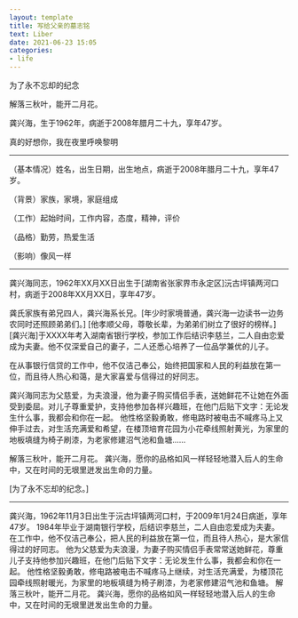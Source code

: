 ```yaml
---
layout: template
title: 写给父亲的墓志铭
text: Liber
date: 2021-06-23 15:05
categories:
- life
---
```


为了永不忘却的纪念

解落三秋叶，能开二月花。

龚兴海，生于1962年，病逝于2008年腊月二十九，享年47岁。

真的好想你，我在夜里呼唤黎明

---

（基本情况）姓名，出生日期，出生地点，病逝于2008年腊月二十九，享年47岁。

（背景）家族，家境，家庭组成

（工作）起始时间，工作内容，态度，精神，评价

（品格）勤劳，热爱生活

（影响）像风一样

---

龚兴海同志，1962年XX月XX日出生于[湖南省张家界市永定区]沅古坪镇两河口村，病逝于2008年XX月XX日，享年47岁。

龚氏家族有弟兄四人，龚兴海系长兄。[年少时家境普通，龚兴海一边读书一边务农同时还照顾弟弟们。] [他孝顺父母，尊敬长辈，为弟弟们树立了很好的榜样。]
[龚兴海]于XXXX年考入湖南省银行学校，参加工作后结识李慈兰，二人自由恋爱成为夫妻。他不仅深爱自己的妻子，二人还悉心培养了一位品学兼优的儿子。

在从事银行信贷的工作中，他不仅洁己奉公，始终把国家和人民的利益放在第一位，而且待人热心和蔼，是大家喜爱与信得过的好同志。

龚兴海同志为父慈爱，为夫浪漫，他为妻子购买情侣手表，送她鲜花不让她在外面受到委屈。对儿子尊重爱护，支持他参加各样兴趣班，在他门后贴下文字：无论发生什么事，我都会和你在一起。
他性格坚毅勇敢，修电路时被电击不喊疼马上又伸手过去，对生活充满爱和希望，在楼顶培育花园为小花牵线照射黄光，为家里的地板填缝为椅子刷漆，为老家修建沼气池和鱼塘……

解落三秋叶，能开二月花。
龚兴海，愿你的品格如风一样轻轻地潜入后人的生命中，又在时间的无垠里迸发出生命的力量。

[为了永不忘却的纪念。]

---

龚兴海，1962年11月3日出生于沅古坪镇两河口村，于2009年1月24日病逝，享年47岁。
1984年毕业于湖南银行学校，后结识李慈兰，二人自由恋爱成为夫妻。
在工作中，他不仅洁己奉公，把人民的利益放在第一位，而且待人热心，是大家信得过的好同志。
他为父慈爱为夫浪漫，为妻子购买情侣手表常常送她鲜花，尊重儿子支持他参加兴趣班，在他门后贴下文字：无论发生什么事，我都会和你在一起。
他性格坚毅勇敢，修电路被电击不喊疼马上继续，对生活充满爱，为楼顶花园牵线照射暖光，为家里的地板填缝为椅子刷漆，为老家修建沼气池和鱼塘。
解落三秋叶，能开二月花。
龚兴海，愿你的品格如风一样轻轻地潜入后人的生命中，又在时间的无垠里迸发出生命的力量。

